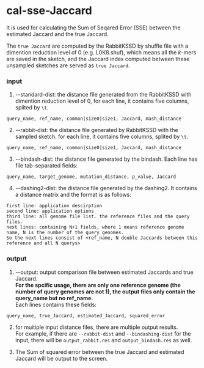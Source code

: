 # cal-sse-Jaccard
It is used for calculating the Sum of Seqared Error (SSE) between the estimated Jaccard and the true Jaccard.

The `true Jaccard` are computed by the RabbitKSSD by shuffle file with a dimention reduction level of 0 (e.g. L0K8.shuf), which means all the $k$-mers are saved in the sketch, and the Jaccard index computed between these unsampled sketches are served as `true Jaccard`.

### input
1. --standard-dist: the distance file generated from the RabbitKSSD with dimention reduction level of 0, for each line, it contains five columns, splited by `\t`.
```
query_name, ref_name, common|size0|size1, Jaccard, mash_distance
```
2. --rabbit-dist: the distance file generated by RabbitKSSD with the sampled sketch.
for each line, it contains five columns, splited by `\t`.
```
query_name, ref_name, common|size0|size1, Jaccard, mash_distance
```
3. --bindash-dist: the distance file generated by the bindash.
Each line has file tab-separated fields:
```
query_name, target_genome, mutation_distance, p_value, Jaccard
```
4. --dashing2-dist: the distance file generated by the dashing2.
It contains a distance matrix and the format is as follows:
```
first line: application descirption
second line: application options
third line: all genome file list. the reference files and the query files.
next lines: containing N+1 fields, where 1 means reference genome name, N is the number of the query genomes.
So the next lines consist of <ref_name, N double Jaccards between this reference and all N querys>
```

### output
1. --output: output comparison file between estimated Jaccards and true Jaccard.  
**For the spcific usage, there are only one reference genome (the number of query genomes are not 1), the output files only contain the query_name but no ref_name.**  
Each lines contains these fields:
```
query_name, true_Jaccard, estimated_Jaccard, squared_error
```
2. for muitiple input distance files, there are multiple output results.  
For example, if there are `--rabbit-dist` and `--bindashing-dist` for the input, there will be `output_rabbit.res` and `output_bindash.res` as well.

3. The Sum of squared error between the true Jaccard and estimated Jaccard will be output to the screen.



